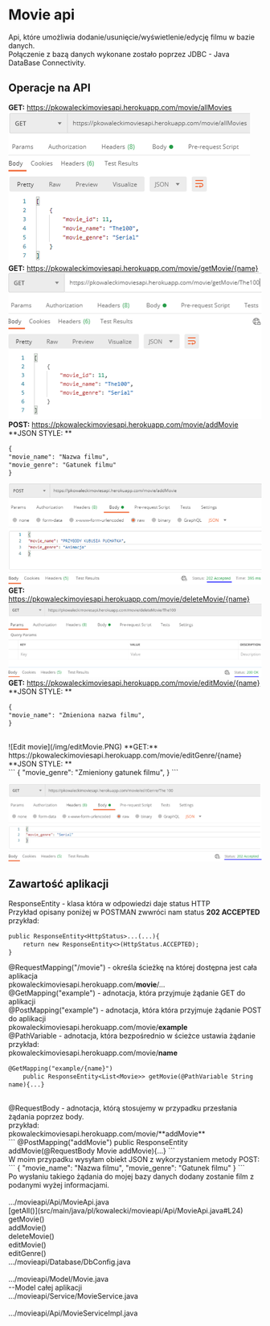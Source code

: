 # Movie api
Api, które umożliwia dodanie/usunięcie/wyświetlenie/edycję filmu w bazie danych.<br>
Połączenie z bazą danych wykonane zostało poprzez JDBC - Java DataBase Connectivity.<br>
## Operacje na API

**GET:** https://pkowaleckimoviesapi.herokuapp.com/movie/allMovies <br>
![All movies](/img/allMovies.PNG)
**GET:** https://pkowaleckimoviesapi.herokuapp.com/movie/getMovie/{name}<br>
![Get one movie](/img/getMovie.PNG)
**POST:** https://pkowaleckimoviesapi.herokuapp.com/movie/addMovie <br>
**JSON STYLE: **
```
{
"movie_name": "Nazwa filmu",
"movie_genre": "Gatunek filmu"
}
```
![Add your movie](/img/addMovie.PNG)
**GET:** https://pkowaleckimoviesapi.herokuapp.com/movie/deleteMovie/{name}<br>
![Delete movie](/img/deleteMovie.PNG)
**GET:** https://pkowaleckimoviesapi.herokuapp.com/movie/editMovie/{name}<br>
**JSON STYLE: **
```
{
"movie_name": "Zmieniona nazwa filmu",
}
```
<br>
![Edit movie](/img/editMovie.PNG)
**GET:** https://pkowaleckimoviesapi.herokuapp.com/movie/editGenre/{name}<br>
**JSON STYLE: **<br>
```
{
"movie_genre": "Zmieniony gatunek filmu",
}
```

![Edit genre](/img/editGenre.PNG)

## Zawartość aplikacji
ResponseEntity - klasa która w odpowiedzi daje status HTTP<br>
Przykład opisany poniżej w POSTMAN zwwróci nam status **202 ACCEPTED**<br>
przykład:<br>
```
public ResponseEntity<HttpStatus>...(...){
    return new ResponseEntity<>(HttpStatus.ACCEPTED);
}
```
@RequestMapping("/movie") - określa ścieżkę na której dostępna jest cała aplikacja<br>
pkowaleckimoviesapi.herokuapp.com/**movie**/...<br>
@GetMapping("example") - adnotacja, która przyjmuje żądanie GET do aplikacji<br>
@PostMapping("example") - adnotacja, która  która przyjmuje żądanie POST do aplikacji<br>
pkowaleckimoviesapi.herokuapp.com/movie/**example**<br>
@PathVariable  - adnotacja, która bezpośrednio w ścieżce ustawia żądanie<br>
przykład:<br>
pkowaleckimoviesapi.herokuapp.com/movie/**name**<br>
```
@GetMapping("example/{name}")
    public ResponseEntity<List<Movie>> getMovie(@PathVariable String name){...}
```
<br>
@RequestBody - adnotacja, którą stosujemy w przypadku przesłania żądania poprzez body.<br>
przykład:<br>
pkowaleckimoviesapi.herokuapp.com/movie/**addMovie**<br>
```
@PostMapping("addMovie")
    public ResponseEntity<HttpStatus> addMovie(@RequestBody Movie addMovie){...}
```
<br>
W moim przypadku wysyłam obiekt JSON z wykorzystaniem metody POST:<br>
```
{
"movie_name": "Nazwa filmu",
"movie_genre": "Gatunek filmu"
}
```
<br>
Po wysłaniu takiego żądania do mojej bazy danych dodany zostanie film z podanymi wyżej informacjami.<br>
<br>
.../movieapi/Api/MovieApi.java<br>
[getAll()](src/main/java/pl/kowalecki/movieapi/Api/MovieApi.java#L24)<br>
getMovie()<br>
addMovie()<br>
deleteMovie()<br>
editMovie()<br>
editGenre()<br>
.../movieapi/Database/DbConfig.java<br>
<br>
.../movieapi/Model/Movie.java<br>
--Model całej aplikacji<br>
.../movieapi/Service/MovieService.java<br>
<br>
.../movieapi/Api/MovieServiceImpl.java<br>
<br>
